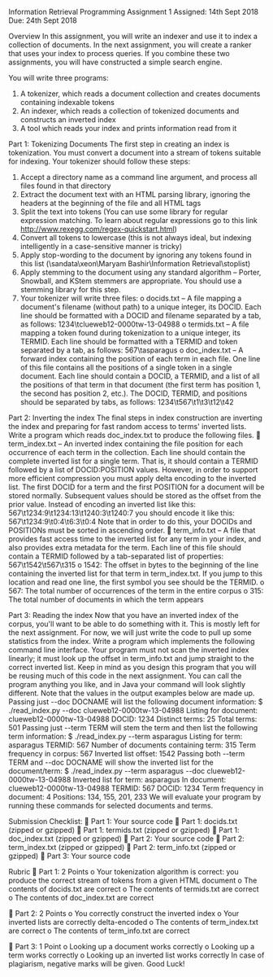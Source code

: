 Information Retrieval
Programming Assignment 1
Assigned: 14th Sept 2018 Due: 24th Sept 2018


Overview
In this assignment, you will write an indexer and use it to index a collection of documents. In the next assignment, you will create a ranker that uses your index to process queries. If you combine these two assignments, you will have constructed a simple search engine.

You will write three programs:
1. A tokenizer, which reads a document collection and creates documents containing indexable tokens
2. An indexer, which reads a collection of tokenized documents and constructs an inverted index
3. A tool which reads your index and prints information read from it

Part 1: Tokenizing Documents
The first step in creating an index is tokenization. You must convert a document into a stream of tokens suitable for indexing. Your tokenizer should follow these steps:
1. Accept a directory name as a command line argument, and process all files found in that directory
2. Extract the document text with an HTML parsing library, ignoring the headers at the beginning of the file and all HTML tags
3. Split the text into tokens (You can use some library for regular expression matching. To learn about regular expressions go to this link http://www.rexegg.com/regex-quickstart.html)
4. Convert all tokens to lowercase (this is not always ideal, but indexing intelligently in a case-sensitive manner is tricky)
5. Apply stop-wording to the document by ignoring any tokens found in this list (\\sandata\xeon\Maryam Bashir\Information Retrieval\stoplist)
6. Apply stemming to the document using any standard algorithm – Porter, Snowball, and KStem stemmers are appropriate. You should use a stemming library for this step.
7. Your tokenizer will write three files:
o docids.txt – A file mapping a document's filename (without path) to a unique integer, its DOCID. Each line should be formatted with a DOCID and filename separated by a tab, as follows: 1234\tclueweb12-0000tw-13-04988
o termids.txt – A file mapping a token found during tokenization to a unique integer, its TERMID. Each line should be formatted with a TERMID and token separated by a tab, as follows: 567\tasparagus
o doc_index.txt – A forward index containing the position of each term in each file. One line of this file contains all the positions of a single token in a single document. Each line should contain a DOCID, a TERMID, and a list of all the positions of that term in that document (the first term has position 1, the second has position 2, etc.). The DOCID, TERMID, and positions should be separated by tabs, as follows: 1234\t567\t1\t3\t12\t42

Part 2: Inverting the index
The final steps in index construction are inverting the index and preparing for fast random access to terms' inverted lists. Write a program which reads doc_index.txt to produce the following files.
 term_index.txt – An inverted index containing the file position for each occurrence of each term in the collection. Each line should contain the complete inverted list for a single term. That is, it should contain a TERMID followed by a list of DOCID:POSITION values. However, in order to support more efficient compression you must apply delta encoding to the inverted list. The first DOCID for a term and the first POSITION for a document will be stored normally. Subsequent values should be stored as the offset from the prior value. Instead of encoding an inverted list like this: 567\t1234:9\t1234:13\t1240:3\t1240:7 you should encode it like this: 567\t1234:9\t0:4\t6:3\t0:4 Note that in order to do this, your DOCIDs and POSITIONs must be sorted in ascending order.
 term_info.txt – A file that provides fast access time to the inverted list for any term in your index, and also provides extra metadata for the term. Each line of this file should contain a TERMID followed by a tab-separated list of properties: 567\t1542\t567\t315
o 1542: The offset in bytes to the beginning of the line containing the inverted list for that term in term_index.txt. If you jump to this location and read one line, the first symbol you see should be the TERMID.
o 567: The total number of occurrences of the term in the entire corpus
o 315: The total number of documents in which the term appears

Part 3: Reading the index
Now that you have an inverted index of the corpus, you'll want to be able to do something with it. This is mostly left for the next assignment. For now, we will just write the code to pull up some statistics from the index. Write a program which implements the following command line
interface. Your program must not scan the inverted index linearly; it must look up the offset in term_info.txt and jump straight to the correct inverted list.
Keep in mind as you design this program that you will be reusing much of this code in the next assignment.
You can call the program anything you like, and in Java your command will look slightly different. Note that the values in the output examples below are made up.
Passing just --doc DOCNAME will list the following document information:
$ ./read_index.py --doc clueweb12-0000tw-13-04988 Listing for document: clueweb12-0000tw-13-04988 DOCID: 1234 Distinct terms: 25 Total terms: 501
Passing just --term TERM will stem the term and then list the following term information:
$ ./read_index.py --term asparagus Listing for term: asparagus TERMID: 567 Number of documents containing term: 315 Term frequency in corpus: 567 Inverted list offset: 1542
Passing both --term TERM and --doc DOCNAME will show the inverted list for the document/term:
$ ./read_index.py --term asparagus --doc clueweb12-0000tw-13-04988 Inverted list for term: asparagus In document: clueweb12-0000tw-13-04988 TERMID: 567 DOCID: 1234 Term frequency in document: 4 Positions: 134, 155, 201, 233
We will evaluate your program by running these commands for selected documents and terms.


Submission Checklist:
 Part 1: Your source code
 Part 1: docids.txt (zipped or gzipped)
 Part 1: termids.txt (zipped or gzipped)
 Part 1: doc_index.txt (zipped or gzipped)
 Part 2: Your source code
 Part 2: term_index.txt (zipped or gzipped)
 Part 2: term_info.txt (zipped or gzipped)
 Part 3: Your source code

Rubric
 Part 1: 2 Points
o Your tokenization algorithm is correct: you produce the correct stream of tokens from a given HTML document
o The contents of docids.txt are correct
o The contents of termids.txt are correct
o The contents of doc_index.txt are correct

 Part 2: 2 Points
o You correctly construct the inverted index
o Your inverted lists are correctly delta-encoded
o The contents of term_index.txt are correct
o The contents of term_info.txt are correct

 Part 3: 1 Point
o Looking up a document works correctly
o Looking up a term works correctly
o Looking up an inverted list works correctly
In case of plagiarism, negative marks will be given.
Good Luck!
